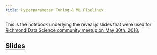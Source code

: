 ```yaml
---
title: Hyperparameter Tuning & ML Pipelines
---
```

This is the notebook underlying the reveal.js slides that were used for <a href="https://www.meetup.com/Richmond-Data-Science-Community-Meetup/events/250460220/">Richmond Data Science community meetup on May 30th, 2018.</a>

## [Slides](https://atulsaurav.github.io/hyperparameter-tuning-and-ml-pipelines/DS-Meetup-talk.html)
